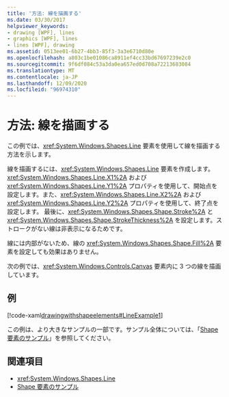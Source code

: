 ```yaml
---
title: '方法: 線を描画する'
ms.date: 03/30/2017
helpviewer_keywords:
- drawing [WPF], lines
- graphics [WPF], lines
- lines [WPF], drawing
ms.assetid: 0513ee01-6b27-4bb3-85f3-3a3e6710d80e
ms.openlocfilehash: a803c1be01086ca8911ef4cc33bd67697239e2c0
ms.sourcegitcommit: 9f6df084c53a3da0ea657ed0d708a72213683084
ms.translationtype: MT
ms.contentlocale: ja-JP
ms.lasthandoff: 12/09/2020
ms.locfileid: "96974310"
---
```

# <a name="how-to-draw-a-line"></a>方法: 線を描画する
この例では、<xref:System.Windows.Shapes.Line> 要素を使用して線を描画する方法を示します。  
  
 線を描画するには、<xref:System.Windows.Shapes.Line> 要素を作成します。 <xref:System.Windows.Shapes.Line.X1%2A> および <xref:System.Windows.Shapes.Line.Y1%2A> プロパティを使用して、開始点を設定します。また、<xref:System.Windows.Shapes.Line.X2%2A> および <xref:System.Windows.Shapes.Line.Y2%2A> プロパティを使用して、終了点を設定します。 最後に、<xref:System.Windows.Shapes.Shape.Stroke%2A> と <xref:System.Windows.Shapes.Shape.StrokeThickness%2A> を設定します。ストロークがない線は非表示になるためです。  
  
 線には内部がないため、線の <xref:System.Windows.Shapes.Shape.Fill%2A> 要素を設定しても効果はありません。  
  
 次の例では、<xref:System.Windows.Controls.Canvas> 要素内に 3 つの線を描画しています。  
  
## <a name="example"></a>例  
 [!code-xaml[drawingwithshapeelements#LineExample1](~/samples/snippets/csharp/VS_Snippets_Wpf/DrawingWithShapeElements/CS/lineexample.xaml#lineexample1)]  
  
 この例は、より大きなサンプルの一部です。サンプル全体については、「[Shape 要素のサンプル](https://github.com/Microsoft/WPF-Samples/tree/master/Graphics/ShapeElements)」を参照してください。  
  
## <a name="see-also"></a>関連項目

- <xref:System.Windows.Shapes.Line>
- [Shape 要素のサンプル](https://github.com/Microsoft/WPF-Samples/tree/master/Graphics/ShapeElements)
